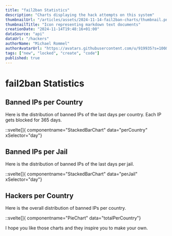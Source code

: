 ```yaml
---
title: "fail2ban Statistics"
description: "Charts displaying the hack attempts on this system"
thumbnailUrl: "/articles/assets/2024-11-14-fail2ban-charts/thumbnail.png"
thumbnailTitle: "Icon representing markdown text documents"
creationDate: "2024-11-14T19:48:16+01:00"
dataSource: "api"
dataUrl: "/hackers"
authorName: "Michael Rommel"
authorAvatarUrl: "https://avatars.githubusercontent.com/u/919935?s=100&v=4"
tags: ["new", "locked", "create", "code"]
published: true
---
```


# fail2ban Statistics

## Banned IPs per Country

Here is the distribution of banned IPs of the last days per country.
Each IP gets blocked for 365 days.

::svelte[]{ componentname="StackedBarChart" data="perCountry" xSelector="day"}


## Banned IPs per Jail

Here is the distribution of banned IPs of the last days per jail.

::svelte[]{ componentname="StackedBarChart" data="perJail" xSelector="day"}


## Hackers per Country

Here is the overall distribution of banned IPs per country.

::svelte[]{ componentname="PieChart" data="totalPerCountry"}

I hope you like those charts and they inspire you to make your own.

